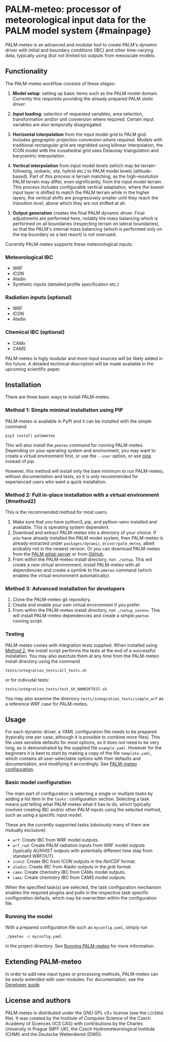 # PALM-meteo: processor of meteorological input data for the PALM model system                  {#mainpage}

PALM-meteo is an advanced and modular tool to create PALM's *dynamic driver*
with initial and boundary conditions (IBC) and other time-varying data,
typically using (but not limited to) outputs from mesoscale models.

## Functionality

The PALM-meteo workflow consists of these _stages_:

1. **Model setup**: setting up basic items such as the PALM model domain.
   Currently this requireds providing the already prepared PALM *static
   driver*.

2. **Input loading**: selection of requested variables, area selection,
   transformation and/or unit conversion where required. Certain input
   variables are also temporally disagregated.

3. **Horizontal interpolation** from the input model grid to PALM grid.
   Includes geographic projection conversion where required. Models with
   traditional rectangular grid are regridded using bilinear interpolation, the
   ICON model with the icosahedral grid uses Delaunay triangulation and
   barycentric interpolation.

4. **Vertical interpolation** from input model levels (which may be
   terrain-following, isobaric, eta, hybrid etc.) to PALM model levels
   (altitude-based). Part of this process is terrain matching, as the
   high-resolution PALM terrain may differ, even significantly, from the input
   model terrain. This process includes configurable vertical adaptation, where
   the lowest input layer is shifted to match the PALM terrain while in the
   higher layers, the vertical shifts are progressively smaller until they
   reach the _transition level_, above which they are not shifted at all.

5. **Output generation** creates the final PALM dynamic driver. Final
   adjustments are performed here, notably the mass balancing which is
   performed on all boundaries (respecting terrain on lateral boundaries), so
   that the PALM's internal mass balancing (which is performed only on the top
   boundary as a last resort) is not overused.

Currently PALM-meteo supports these meteorological inputs:

### Meteorological IBC
- WRF
- ICON
- Aladin
- Synthetic inputs (detailed profile specification etc.)

### Radiation inputs (optional)
- WRF
- ICON
- Aladin

### Chemical IBC (optional)
- CAMx
- CAMS

PALM-meteo is higly modular and more input sources will be likely added in the
future. A detailed technical description will be made available in the upcoming
scientific paper.

## Installation

There are three basic ways to install PALM-meteo.

### Method 1: Simple minimal installation using PIP

PALM-meteo is available in PyPI and it can be installed with the simple
command:

```
pip3 install palmmeteo
```

This will also install the `pmeteo` command for running PALM-meteo.
Depending on your operating system and environment, you may want to create
a virtual environment first, or use the `--user` option, or use
[pipx](https://pipx.pypa.io/) instead of pip.

However, this method will install only the bare minimum to run PALM-meteo,
without documentation and tests, so it is only recommended for experienced
users who want a quick installation.

### Method 2: Full in-place installation with a virtual environment {#method2}

This is the recommended method for most users.

1. Make sure that you have python3, pip, and python-venv installed and available.
   This is operating system dependent.
2. Download and extract PALM-meteo into a directory of your choice. If you have
   already installed the PALM model system, then PALM-meteo is already
   extracted under `packages/dynamic_driver/palm_meteo`, albeit probably not in
   the newest version. Or you can download PALM-meteo from the
   [PALM gitlab server](https://gitlab.palm-model.org/dynamic_driver/palm_meteo)
   or from
   [GitHub](https://github.com/rolicot/palmmeteo/releases).
3. From within the PALM-meteo install directory, run `./setup`. This will
   create a new virtual environment, install PALM-meteo with all dependencies
   and create a symlink to the `pmeteo` command (which enables the virtual
   environment automatically).

### Method 3: Advanced installation for developers

1. Clone the PALM-meteo git repository.
2. Create and enable your own virtual environment if you prefer.
3. From within the PALM-meteo install directory, run `./setup_novenv`. This will
   install PALM-meteo dependencies and create a simple `pmeteo` running script.

### Testing

PALM-meteo comes with integration tests supplied.  When installed using [Method
2](#method2), the install script performs the tests at the end of a successful
instalation. You may also exectute them at any time from the PALM-meteo install
directory using the command

```
tests/integration_tests/all_tests.sh
```

or for indivudal tests:

```
tests/integration_tests/test_XX_NAMEOFTEST.sh
```

You may also examine the directory `tests/integration_tests/simple_wrf` as
a reference WRF case for PALM-meteo.

## Usage

For each dynamic driver, a *YAML* configuration file needs to be prepared
(typically one per case, although it is possible to combine more files). This
file uses sensible defaults for most options, so it does not need to be very
long, as is demonstrated by the supplied file `example.yaml`. However for the
beginners it is best to start by making a copy of the file `template.yaml`,
which contains all user-selectable options with their defaults and
documentation, and modifying it accordingly. See
[PALM-meteo configuration](docs/pages/configuration.md).

### Basic model configuration

The main part of configuration is selecting a single or multiple *tasks* by
adding a list item in the `tasks:` configuration section.  Selecting a task
means just telling what PALM-meteo what it has to do, which typically involves
creating IBC and/or other PALM inputs using the selected method, such as using
a specific input model.

These are the currently supported tasks (obviously many of them are mutually
 exclusive):
 
- `wrf`: Create IBC from WRF model outputs.
- `wrf_rad`: Create PALM radiation inputs from WRF model outputs (typically
  *AUXHIST* outputs with potentially different time step from standard
  *WRFOUT*).
- `icon2`:   Create IBC from ICON outputs in the *NetCDF* format.
- `aladin`:  Create IBC from Aladin outputs in the *grib* format.
- `camx`:    Create chemistry IBC from CAMx model outputs.
- `cams`:    Create chemistry IBC from CAMS model outputs.

When the specified task(s) are selected, the task configuration mechanism
enables the required plugins and pulls in the respective task-specific
configuration defauls, which may be overwritten within the configuration file.

### Running the model

With a prepared configuration file such as `myconfig.yaml`, simply run

```
./pmeteo -c myconfig.yaml
```

in the project directory. See [Running PALM-meteo](docs/pages/running.md) for
more information.

## Extending PALM-meteo

In order to add new input types or processing methods, PALM-meteo can be easily
extended with user modules. For documentation, see the
[Developer guide](docs/pages/extending.md).

## License and authors

PALM-meteo is distributed under the GNU GPL v3+ license (see the `LICENSE`
file).  It was created by the Institute of Computer Science of the Czech
Academy of Sciences (ICS CAS) with contributions by the Charles University
in Prague (MFF UK), the Czech Hydrometeorological Institute (CHMI) and the Deutsche
Wetterdienst (DWD).
